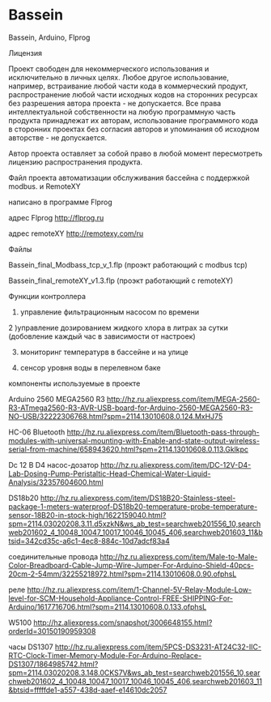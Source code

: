 # Bassein
Bassein, Arduino, Flprog

Лицензия

Проект свободен для некоммерческого использования и исключительно в личных целях. Любое другое использование, например, встраивание любой части кода в коммерческий продукт, распространение любой части исходных кодов на сторонних ресурсах без разрешения автора проекта - не допускается. Все права интеллектуальной собственности на любую программную часть продукта принадлежат их авторам, использование программного кода в сторонних проектах без согласия авторов и упоминания об исходном авторстве - не допускается.

Автор проекта оставляет за собой право в любой момент пересмотреть лицензию распространения продукта.

Файл проекта автоматизации обслуживания бассейна с поддержкой modbus. и RemoteXY

написано в программе Flprog 

адрес Flprog http://flprog.ru 

адрес remoteXY  http://remotexy.com/ru

Файлы 

Bassein_final_Modbass_tcp_v_1.flp (проэкт работающий с modbus tcp)

Bassein_final_remoteXY_v1.3.flp   (проэкт работающий c remoteXY)

Функции контроллера 

1) управление фильтрационным насосом по времени

2 )управление дозированием жидкого хлора в литрах за сутки (добовление каждый час в зависимости от настроек)

3) мониторинг температурв в бассейне и на улице

3) сенсор уровня воды в перелевном баке

компоненты используемые в проекте 

Arduino 2560 MEGA2560 R3   http://hz.ru.aliexpress.com/item/MEGA-2560-R3-ATmega2560-R3-AVR-USB-board-for-Arduino-2560-MEGA2560-R3-NO-USB/32222306768.html?spm=2114.13010608.0.124.MxHJ75

HC-06 Bluetooth   http://hz.ru.aliexpress.com/item/Bluetooth-pass-through-modules-with-universal-mounting-with-Enable-and-state-output-wireless-serial-from-machine/658943620.html?spm=2114.13010608.0.113.Gklkpc

Dc 12 В D4  насос-дозатор   http://hz.ru.aliexpress.com/item/DC-12V-D4-Lab-Dosing-Pump-Peristaltic-Head-Chemical-Water-Liquid-Analysis/32357604600.html

DS18b20   http://hz.ru.aliexpress.com/item/DS18B20-Stainless-steel-package-1-meters-waterproof-DS18b20-temperature-probe-temperature-sensor-18B20-in-stock-high/1622159040.html?spm=2114.03020208.3.11.d5xzkN&ws_ab_test=searchweb201556_10,searchweb201602_4_10048_10047_10017_10046_10045_406,searchweb201603_11&btsid=342cd35c-a6c1-4ec8-884c-10d7adcf83a4

соединительные провода   http://hz.ru.aliexpress.com/item/Male-to-Male-Color-Breadboard-Cable-Jump-Wire-Jumper-For-Arduino-Shield-40pcs-20cm-2-54mm/32255218972.html?spm=2114.13010608.0.90.ofphsL

реле    http://hz.ru.aliexpress.com/item/1-Channel-5V-Relay-Module-Low-level-for-SCM-Household-Appliance-Control-FREE-SHIPPING-For-Arduino/1617716706.html?spm=2114.13010608.0.133.ofphsL

W5100     http://hz.aliexpress.com/snapshot/3006648155.html?orderId=30150190959308

часы DS1307  http://hz.ru.aliexpress.com/item/5PCS-DS3231-AT24C32-IIC-RTC-Clock-Timer-Memory-Module-For-Arduino-Replace-DS1307/1864985742.html?spm=2114.03020208.3.148.0CKS7V&ws_ab_test=searchweb201556_10,searchweb201602_4_10048_10047_10017_10046_10045_406,searchweb201603_11&btsid=fffffde1-a557-438d-aaef-e14610dc2057
